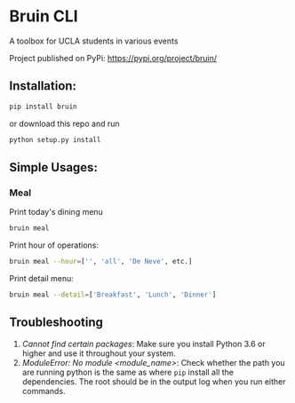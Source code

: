 # Bruin CLI

A toolbox for UCLA students in various events

Project published on PyPi: https://pypi.org/project/bruin/

## Installation:
```sh
pip install bruin
```
or download this repo and run
```sh
python setup.py install
```

## Simple Usages:

### Meal
Print today's dining menu

```sh
bruin meal
```
Print hour of operations:
```sh
bruin meal --hour=['', 'all', 'De Neve', etc.]
```

Print detail menu:
```sh
bruin meal --detail=['Breakfast', 'Lunch', 'Dinner']
```

## Troubleshooting

1. *Cannot find certain packages*: Make sure you install Python 3.6 or higher and use it throughout your system.
2. *ModuleError: No module <module_name>*: Check whether the path you are running python is the same as where `pip` install all the dependencies. The root should be in the output log when you run either commands.
   